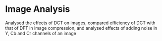 # Image Analysis
Analysed the effects of DCT on images, compared efficiency of DCT with that of DFT in image compression, and analysed effects of adding noise in Y, Cb and Cr channels of an image
